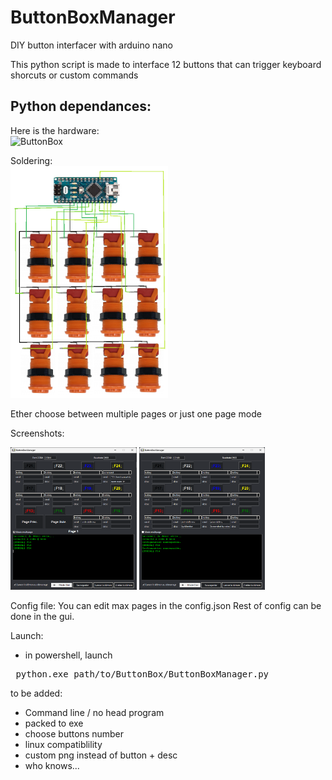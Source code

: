 # ButtonBoxManager
DIY button interfacer with arduino nano 

This python script is made to interface 12 buttons that can trigger keyboard shorcuts or custom commands

Python dependances:
 -

Here is the hardware:  
<img src="png/ButtonBox.png" alt="ButtonBox" width="50%"/>

Soldering:  
<img src="png/soldering.png" alt="Soldering" width="50%"/>

Ether choose between multiple pages or just one page mode

Screenshots:  

<div align="left">
  <img src="png/screen1.png" alt="Image 1" width="40%"/>
  <img src="png/screen2.png" alt="Image 2" width="40%"/>
</div>


Config file: 
You can edit max pages in the config.json 
Rest of config can be done in the gui.

Launch:
 - in powershell, launch
 <pre> python.exe path/to/ButtonBox/ButtonBoxManager.py </pre>

to be added:
- Command line / no head program
- packed to exe
- choose buttons number
- linux compatiblility
- custom png instead of button + desc
- who knows...
